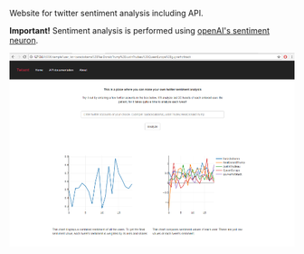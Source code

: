 Website for twitter sentiment analysis including API.

**Important!** Sentiment analysis is performed using [openAI's sentiment neuron](https://github.com/openai/generating-reviews-discovering-sentiment/).

![Text](website_scr.bmp)
